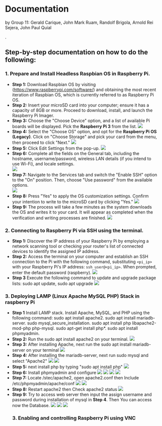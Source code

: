 # Documentation
by Group 11: Gerald Carique, John Mark Ruam, Randolf Brigola, Arnold Rei Sejera, John Paul Quial

.    
##  Step-by-step documentation on how to do the following:
### 1. Prepare and Install Headless Raspbian OS in Raspberry Pi.
* **Step 1:** Download Raspbian OS by visiting (https://www.raspberrypi.com/software/) and obtaining the most recent iteration of Raspbian OS, which is currently referred to as Raspberry Pi OS.
* **Step 2:** Insert your microSD card into your computer; ensure it has a capacity of 8GB or more. Proceed to download, install, and launch the Raspberry Pi Imager.
* **Step 3:** Choose the "Choose Device" option, and a list of available Pi boards will be displayed. Pick the **Raspberry Pi 3** from the list.
  <img src= "https://github.com/MarkRuam/Info_assure/assets/146324538/c6b5602d-90d9-4980-bd18-1d8b95626421">
* **Step 4:** Select the "Choose OS" option, and opt for the **Raspberry Pi OS (Legacy)**. Click on "Choose Storage" and pick your card from the menu, then proceed to click "Next."
   <img src= "https://github.com/MarkRuam/Info_assure/assets/146324538/abe92959-4728-4d0c-b6a7-6ac308bba209">
* **Step 5:** Click Edit Settings from the pop-up.
  <img src= "https://github.com/MarkRuam/Info_assure/assets/146324538/38445234-37ee-4224-9601-48b5e9dcdab7">
* **Step 6:** Complete all the fields on the General tab, including the hostname, username/password, wireless LAN details (if you intend to use Wi-Fi), and locale settings.  
  <img src= "https://github.com/MarkRuam/Info_assure/assets/146324538/b1c0a2da-bcd4-4c9c-9b73-9f7785596db2">
* **Step 7:** Navigate to the Services tab and switch the "Enable SSH" option to the "On" position. Then, choose "Use password" from the available options.  
  <img src="https://github.com/MarkRuam/Info_assure/assets/146324538/a9220edd-fd70-42c9-8d5e-e37891c94e73">
* **Step 8:** Press "Yes" to apply the OS customization settings. Confirm your intention to write to the microSD card by clicking "Yes."
  <img src="https://github.com/MarkRuam/Info_assure/assets/146324538/bcbe3a0c-cd55-42d3-90ac-55770135e021" >
* **Step 9:** The process will take a few minutes as the system downloads the OS and writes it to your card. It will appear as completed when the verification and writing processes are finished.
  <img src="https://github.com/MarkRuam/Info_assure/assets/146324538/49eb3d28-0c7f-491a-8606-40b0d5e239a6" >
### 2. Connecting to Raspberry Pi via SSH using the terminal. 
* **Step 1:** Discover the IP address of your Raspberry Pi by employing a network scanning tool or checking your router's list of connected devices to identify the assigned IP address.
* **Step 2:** Access the terminal on your computer and establish an SSH connection to the Pi with the following command, substituting `<pi_ip>` with your Raspberry Pi's IP address: `ssh user@<pi_ip>`. When prompted, enter the default password (raspberry).
  <img src="https://github.com/MarkRuam/Info_assure/assets/146324538/c9f6434b-fef8-4a3a-a310-6260810f8801"> 
* **Step 3** Execute the following command to update and upgrade package lists: sudo apt update, sudo apt upgrade
  <img src="https://github.com/MarkRuam/Info_assure/assets/146324538/f5648614-22f2-4575-b3c4-b8b91733dd81">
### 3. Deploying LAMP (Linux Apache MySQL PHP) Stack in raspberry Pi  
* **Step 1**  Install LAMP stack. Install Apache, MySQL, and PHP using the following command:
sudo apt install apache2.
sudo apt install mariadb-server.
sudo mysql_secure_installation.
sudo apt install php libapache2-mod-php php-mysql.
sudo apt-get install php*.
sudo apt install phpmyadmin.
* **Step 2:**  Run the sudo apt install apache2 on your terminal.
  <img src="https://github.com/MarkRuam/Info_assure/assets/146324538/1bc0e75f-22d1-4bc4-9f72-628af94011b7">
* **Step 3:** After installing Apache, next run the sudo apt install mariadb-server on your terminal
  <img src="https://github.com/MarkRuam/Info_assure/assets/146324538/a6b22191-9475-43f3-a88b-e6f005c3ac22">
* **Step 4:** After installing the mariadb-server, next run sudo mysql and select "Apache2"
  <img src="https://github.com/MarkRuam/Info_assure/assets/146324538/e470d060-0a81-46a9-88d9-7ef0fae0761b">
  <img src="https://github.com/MarkRuam/Info_assure/assets/146324538/b445238b-c289-4937-ba40-c7557b6627d4">
* **Step 5:** next install php by typing "sudo apt install php"
  <img src="https://github.com/MarkRuam/Info_assure/assets/146324538/a2172e6a-8e9d-4a77-9900-6b5ae80fba10">
* **Step 6:** Install phpmyadmin and configure 
  <img src="https://github.com/MarkRuam/Info_assure/assets/146324538/0d1a00b6-f50a-4e22-b375-af10d97a12eb">
  <img src="https://github.com/MarkRuam/Info_assure/assets/146324538/aa9fd313-91bd-4309-8877-950cbc0d6911">
  <img src="https://github.com/MarkRuam/Info_assure/assets/146324538/970bb997-e628-4f55-844f-78e2a5319403">
  <img src="https://github.com/MarkRuam/Info_assure/assets/146324538/0b49776c-4d52-4f2a-bf80-c59077448fbf">
* **Step 7:** Locate /stec/apache2, open apache2.conf then Include /etc/phpmyadmin/apache/conf
  <img src="https://github.com/MarkRuam/Info_assure/assets/146324538/788d2463-1f91-4736-b01a-e7c70da6b7fd">
  <img src="https://github.com/MarkRuam/Info_assure/assets/146324538/8c3b46ea-f8a5-4b09-860d-a5b29339e0b3">
* **Step 8:** Restart apache2 then Check apache2 status
  <img src="https://github.com/MarkRuam/Info_assure/assets/146324538/65eef558-ccfc-4601-9437-c6bd928f0d38">
* **Step 9:** Try to access web server then input the assign username and password during installation of mysql in **Step 4**. Then You can access now the Database.
  <img src="https://github.com/MarkRuam/Info_assure/assets/146324538/bbff3f99-f68f-45aa-92fd-55992f27fa95">
  <img src="https://github.com/MarkRuam/Info_assure/assets/146324538/bbb67db6-27ff-42c2-b803-f71abf06e1ee">
  <img src="https://github.com/MarkRuam/Info_assure/assets/146324538/ebfdfeeb-fdc2-4464-af45-25d83351b1ce">
  ### 3. Enabling and controlling Raspberry Pi using VNC



  

  




 




